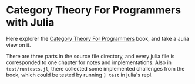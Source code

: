 # Category Theory For Programmers with Julia

Here explorer the [Category Theory For Programmers](https://github.com/hmemcpy/milewski-ctfp-pdf) book,
and take a Julia view on it.

There are three parts in the source file directory, and
every julia file is corresponded to one chapter for notes and implementations.
Also in `test/runtests.jl`, there collected some implemented challenges from the book,
which could be tested by running `] test` in julia's repl.

